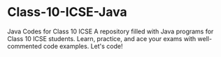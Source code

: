 # Class-10-ICSE-Java
Java Codes for Class 10 ICSE A repository filled with Java programs for Class 10 ICSE students. Learn, practice, and ace your exams with well-commented code examples. Let's code!
